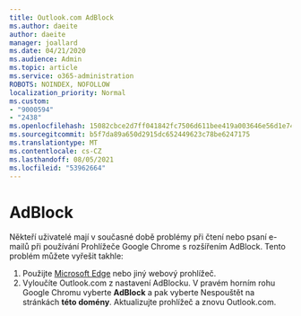 ```yaml
---
title: Outlook.com AdBlock
ms.author: daeite
author: daeite
manager: joallard
ms.date: 04/21/2020
ms.audience: Admin
ms.topic: article
ms.service: o365-administration
ROBOTS: NOINDEX, NOFOLLOW
localization_priority: Normal
ms.custom:
- "9000594"
- "2438"
ms.openlocfilehash: 15082cbce2d7ff041842fc7506d611bee419a003646e56d1e7488981dd4d7020
ms.sourcegitcommit: b5f7da89a650d2915dc652449623c78be6247175
ms.translationtype: MT
ms.contentlocale: cs-CZ
ms.lasthandoff: 08/05/2021
ms.locfileid: "53962664"
---
```

# <a name="adblock"></a>AdBlock

Někteří uživatelé mají v současné době problémy při čtení nebo psaní e-mailů při používání Prohlížeče Google Chrome s rozšířením AdBlock. Tento problém můžete vyřešit takhle:

1. Použijte [Microsoft Edge](https://www.microsoft.com/windows/microsoft-edge) nebo jiný webový prohlížeč.
1. Vyloučíte Outlook.com z nastavení AdBlocku. V pravém horním rohu Google Chromu vyberte **AdBlock** a pak vyberte Nespouštět na stránkách **této domény**. Aktualizujte prohlížeč a znovu Outlook.com.